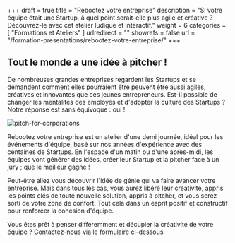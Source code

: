 +++
draft		= true
title		= "Rebootez votre entreprise"
description = "Si votre équipe était une Startup, à quel point serait-elle plus agile et créative ? Découvrez-le avec cet atelier ludique et interactif."
weight		= 6
categories	= [ "Formations et Ateliers" ]
urlredirect	= ""
showrefs	= false
url 		= "/formation-presentations/rebootez-votre-entreprise/"
+++

## Tout le monde a une idée à pitcher !

De nombreuses grandes entreprises regardent les Startups et se demandent comment elles pourraient être peuvent être aussi agiles, créatives et innovantes que ces jeunes entrepreneurs. Est-il possible de changer les mentalités des employés et d'adopter la culture des Startups ? Notre réponse est sans équivoque : oui !

![pitch-for-corporations][pic1]

Rebootez votre entreprise est un atelier d'une demi journée, idéal pour les événements d'équipe, basé sur nos années d'expérience avec des centaines de Startups. En l'espace d'un matin ou d'une après-midi, les équipes vont générer des idées, créer leur Startup et la pitcher face à un jury ; que le meilleur gagne ! 

Peut-être allez vous découvrir l'idée de génie qui va faire avancer votre entreprise. Mais dans tous les cas, vous aurez libéré leur créativité, appris les points clés de toute nouvelle solution, appris à pitcher, et vous serez sorti de votre zone de confort. Tout cela dans un esprit positif et constructif pour renforcer la cohésion d'équipe.

Vous êtes prêt à penser différemment et décupler la créativité de votre équipe ? Contactez-nous via le formulaire ci-dessous.

[pic1]: /pictures/training-workshops/pitch-for-corporations/pitch-for-corporations.jpg